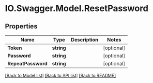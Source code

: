 # IO.Swagger.Model.ResetPassword
## Properties

Name | Type | Description | Notes
------------ | ------------- | ------------- | -------------
**Token** | **string** |  | [optional] 
**Password** | **string** |  | [optional] 
**RepeatPassword** | **string** |  | [optional] 

[[Back to Model list]](../README.md#documentation-for-models) [[Back to API list]](../README.md#documentation-for-api-endpoints) [[Back to README]](../README.md)

